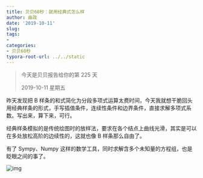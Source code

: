 ```yaml
---
title: 贝贝60秒：就用经典式怎么样
author: 曲政
date: '2019-10-11'
slug: 
tags:
- 
categories:
- 贝贝60秒
typora-root-url: ../../static
---
```


>   今天是贝贝报告给你的第 225 天
>
>   2019-10-11 星期五

昨天发现把 B 样条的和式简化为分段多项式运算太费时间，今天我就想干脆回头用经典样条的形式，手写插值条件，连续性条件和边界条件，直接求解多项式系数。写出来，算下来，可行。

经典样条模拟的是传统绘图时的放样法，要求在各个结点上曲线光滑，其实是可以在多处放松高阶的边续性的，这就也像 B 样条那么自由了。

有了 Sympy、Numpy 这样的数学工具，同时求解含多个未知量的方程组，也是眨眼之间的事了。

![img](/images/2019-10-11-%E8%B4%9D%E8%B4%9D60%E7%A7%92%EF%BC%9A%E5%B0%B1%E7%94%A8%E7%BB%8F%E5%85%B8%E5%BC%8F%E6%80%8E%E4%B9%88%E6%A0%B7/640-20200406145525508.jpeg)